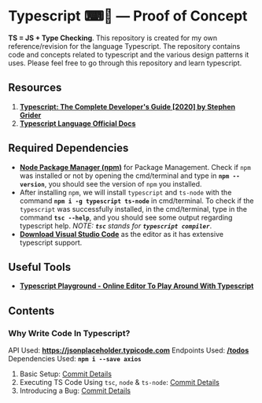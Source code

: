 # Typescript ⌨📜 &mdash; Proof of Concept

**TS = JS + Type Checking**.
This repository is created for my own reference/revision for the language Typescript. The repository contains code and concepts related to typescript and the various design patterns it uses. Please feel free to go through this repository and learn typescript.

## Resources

1. **[Typescript: The Complete Developer's Guide [2020] by Stephen Grider](https://www.udemy.com/course/typescript-the-complete-developers-guide/)**
2. **[Typescript Language Official Docs](https://www.typescriptlang.org/docs/)**

## Required Dependencies

- **[Node Package Manager (npm)](https://nodejs.org/en/)** for Package Management. Check if `npm` was installed or not by opening the cmd/terminal and type in **`npm --version`**, you should see the version of `npm` you installed.
- After installing `npm`, we will install `typescript` and `ts-node` with the command **`npm i -g typescript ts-node`** in cmd/terminal. To check if the `typescript` was successfully installed, in the cmd/terminal, type in the command **`tsc --help`**, and you should see some output regarding typescript help. *NOTE: **`tsc`** stands for **`typescript compiler`***.
- **[Download Visual Studio Code](https://code.visualstudio.com)** as the editor as it has extensive typescript support.

## Useful Tools

- **[Typescript Playground - Online Editor To Play Around With Typescript](https://www.typescriptlang.org/play)**

## Contents

### Why Write Code In Typescript?

API Used: **<https://jsonplaceholder.typicode.com>**
Endpoints Used: **[/todos](https://jsonplaceholder.typicode.com/todos)**
Dependencies Used: **`npm i --save axios`**

1. Basic Setup: [Commit Details](https://github.com/Ch-sriram/typescript/commit/150b2e05bd9a58f0920408726e6261e7d5686c48)
2. Executing TS Code Using `tsc`, `node` & `ts-node`: [Commit Details](https://github.com/Ch-sriram/typescript/commit/4ea4ea72c8c8ccd352aa2061c103c90f0642e0c8)
3. Introducing a Bug: [Commit Details]()
